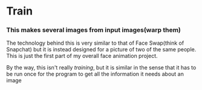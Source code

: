 # Train

### This makes several images from input images(warp them)

The technology behind this is very similar to that of Face Swap(think of Snapchat) but it is instead designed for a picture of two of the same people. This is just the first part of my overall face animation project.

By the way, this isn't really *training*, but it is similar in the sense that it has to be run once for the program to get all  the information  it needs about an image
